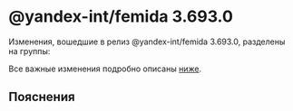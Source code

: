 # @yandex-int/femida 3.693.0

<!-- ЧЕЛОВЕЧЕСКОЕ ВСТУПЛЕНИЕ -->

Изменения, вошедшие в релиз @yandex-int/femida 3.693.0, разделены на группы:

Все важные изменения подробно описаны [ниже](#Пояснения).

## Пояснения

